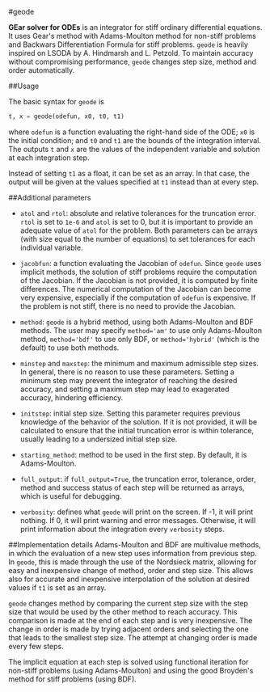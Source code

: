 #geode

**GEar solver for ODEs** is an integrator for stiff ordinary differential equations. It uses Gear's method with Adams-Moulton method for non-stiff problems and Backwars Differentiation Formula for stiff problems. `geode` is heavily inspired on LSODA by A. Hindmarsh and L. Petzold. To maintain accuracy without compromising performance, `geode` changes step size, method and order automatically.

##Usage

The basic syntax for `geode` is
```python
t, x = geode(odefun, x0, t0, t1)
```
where `odefun` is a function evaluating the right-hand side of the ODE; `x0` is the initial condition; and `t0` and `t1` are the bounds of the integration interval. The outputs `t` and `x` are the values of the independent variable and solution at each integration step.

Instead of setting `t1` as a float, it can be set as an array. In that case, the output will be given at the values specified at `t1` instead than at every step.

##Additional parameters

- `atol` and `rtol`: absolute and relative tolerances for the truncation error. `rtol` is set to `1e-6` and `atol` is set to 0, but it is important to provide an adequate value of `atol` for the problem. Both parameters can be arrays (with size equal to the number of equations) to set tolerances for each individual variable.

- `jacobfun`: a function evaluating the Jacobian of `odefun`. Since `geode` uses implicit methods, the solution of stiff problems require the computation of the Jacobian. If the Jacobian is not provided, it is computed by finite differences. The numerical computation of the Jacobian can become very expensive, especially if the computation of `odefun` is expensive. If the problem is not stiff, there is no need to provide the Jacobian.

- `method`: `geode` is a hybrid method, using both Adams-Moulton and BDF methods. The user may specify `method='am'` to use only Adams-Moulton method, `method='bdf'` to use only BDF, or `method='hybrid'` (which is the default) to use both methods.

- `minstep` and `maxstep`: the minimum and maximum admissible step sizes. In general, there is no reason to use these parameters. Setting a minimum step may prevent the integrator of reaching the desired accuracy, and setting a maximum step may lead to exagerated accuracy, hindering efficiency.

- `initstep`: initial step size. Setting this parameter requires previous knowledge of the behavior of the solution. If it is not provided, it will be calculated to ensure that the initial truncation error is within tolerance, usually leading to a undersized initial step size.

- `starting_method`: method to be used in the first step. By default, it is Adams-Moulton.

- `full_output`: if `full_output=True`, the truncation error, tolerance, order, method and success status of each step will be returned as arrays, which is useful for debugging.

- `verbosity`: defines what `geode` will print on the screen. If -1, it will print nothing. If 0, it will print warning and error messages. Otherwise, it will print information about the integration every `verbosity` steps.

##Implementation details
Adams-Moulton and BDF are multivalue methods, in which the evaluation of a new step uses information from previous step. In `geode`, this is made through the use of the Nordsieck matrix, allowing for easy and inexpensive change of method, order and step size. This allows also for accurate and inexpensive interpolation of the solution at desired values if `t1` is set as an array.

`geode` changes method by comparing the current step size with the step size that would be used by the other method to reach accuracy. This comparison is made at the end of each step and is very inexpensive. The change in order is made by trying adjacent orders and selecting the one that leads to the smallest step size. The attempt at changing order is made every few steps.

The implicit equation at each step is solved using functional iteration for non-stiff problems (using Adams-Moulton) and using the good Broyden's method for stiff problems (using BDF).
